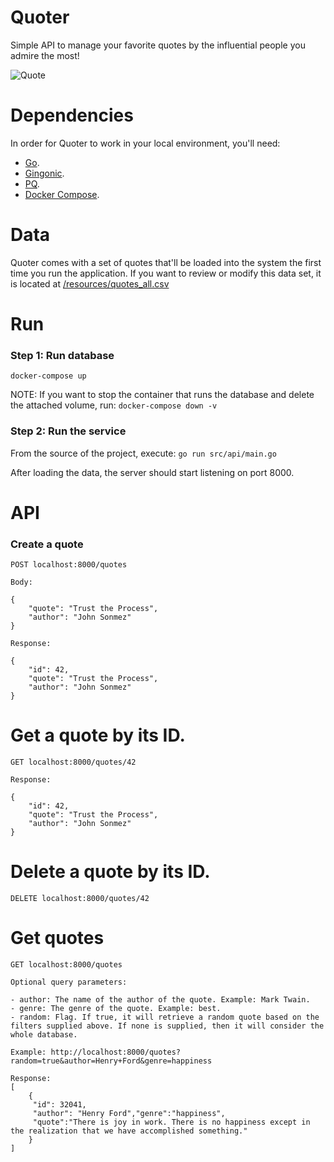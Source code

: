 # Quoter

Simple API to manage your favorite quotes by the influential people you admire the most! 

![Quote](https://i.pinimg.com/originals/b7/91/d8/b791d82bb7fcc62ff09b753259264b54.jpg)

# Dependencies

In order for Quoter to work in your local environment, you'll need:

- [Go](https://golang.org/).
- [Gingonic](https://gin-gonic.github.io/gin/).
- [PQ](https://github.com/lib/pq).
- [Docker Compose](https://docs.docker.com/compose/install/).

# Data

Quoter comes with a set of quotes that'll be loaded into the system the first time you run the application. If you want to review or modify this data set,
it is located at [/resources/quotes_all.csv](https://github.com/jesus-a-martinez-v/quoter/blob/master/resources/quotes_all.csv)

# Run

### Step 1: Run database

`docker-compose up`

NOTE: If you want to stop the container that runs the database and delete the attached volume, run: `docker-compose down -v`

### Step 2: Run the service

From the source of the project, execute: `go run src/api/main.go`

After loading the data, the server should start listening on port 8000.

# API

### Create a quote

```$xslt
POST localhost:8000/quotes

Body:

{
	"quote": "Trust the Process",
	"author": "John Sonmez"
}

Response: 

{
    "id": 42,
    "quote": "Trust the Process",
    "author": "John Sonmez"
}
```

# Get a quote by its ID.
   
   ```$xslt
   GET localhost:8000/quotes/42
   
   Response: 
   
   {
       "id": 42,
       "quote": "Trust the Process",
       "author": "John Sonmez"
   }
   ```
   
# Delete a quote by its ID.

```$xslt
DELETE localhost:8000/quotes/42
```

# Get quotes

```
GET localhost:8000/quotes

Optional query parameters:

- author: The name of the author of the quote. Example: Mark Twain.
- genre: The genre of the quote. Example: best.
- random: Flag. If true, it will retrieve a random quote based on the filters supplied above. If none is supplied, then it will consider the whole database.

Example: http://localhost:8000/quotes?random=true&author=Henry+Ford&genre=happiness

Response: 
[
    {
     "id": 32041,
     "author": "Henry Ford","genre":"happiness", 
     "quote":"There is joy in work. There is no happiness except in the realization that we have accomplished something."
    }
]
```

